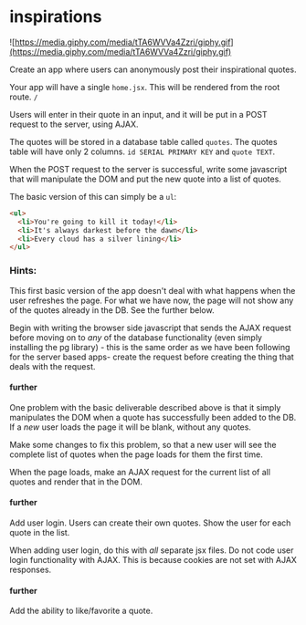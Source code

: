 # inspirations

![https://media.giphy.com/media/tTA6WVVa4Zzri/giphy.gif](https://media.giphy.com/media/tTA6WVVa4Zzri/giphy.gif)

Create an app where users can anonymously post their inspirational quotes.

Your app will have a single `home.jsx`. This will be rendered from the root route. `/`

Users will enter in their quote in an input, and it will be put in a POST request to the server, using AJAX.

The quotes will be stored in a database table called `quotes`. The quotes table will have only 2 columns. `id SERIAL PRIMARY KEY` and `quote TEXT`.

When the POST request to the server is successful, write some javascript that will manipulate the DOM and put the new quote into a list of quotes.

The basic version of this can simply be a `ul`:

```html
<ul>
  <li>You're going to kill it today!</li>
  <li>It's always darkest before the dawn</li>
  <li>Every cloud has a silver lining</li>
</ul>
```

### Hints:
This first basic version of the app doesn't deal with what happens when the user refreshes the page. For what we have now, the page will not show any of the quotes already in the DB. See the further below.

Begin with writing the browser side javascript that sends the AJAX request before moving on to *any* of the database functionality (even simply installing the pg library) - this is the same order as we have been following for the server based apps- create the request before creating the thing that deals with the request.

#### further
One problem with the basic deliverable described above is that it simply manipulates the DOM when a quote has successfully been added to the DB. If a *new* user loads the page it will be blank, without any quotes.

Make some changes to fix this problem, so that a new user will see the complete list of quotes when the page loads for them the first time.

When the page loads, make an AJAX request for the current list of all quotes and render that in the DOM.

#### further
Add user login. Users can create their own quotes. Show the user for each quote in the list.

When adding user login, do this with *all* separate jsx files. Do not code user login functionality with AJAX. This is because cookies are not set with AJAX responses.

#### further
Add the ability to like/favorite a quote.
